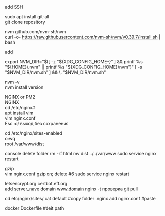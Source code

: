 add SSH  

sudo apt install git-all  
git clone repository  

nvm  github.com/nvm-sh/nvm  
curl -o- https://raw.githubusercontent.com/nvm-sh/nvm/v0.39.7/install.sh | bash  

add  

export NVM_DIR="$([ -z "${XDG_CONFIG_HOME-}" ] && printf %s "${HOME}/.nvm" || printf %s "${XDG_CONFIG_HOME}/nvm")"
[ -s "$NVM_DIR/nvm.sh" ] && \. "$NVM_DIR/nvm.sh"

nvm -v  
nvm install version  

NGINX   or  PM2  
NGINX  
cd /etc/nginx#  
apt install vim  
vim nginx.conf  
Esc :q!  выход без сохранения  

cd /etc/nginx/sites-enabled  
o:wq  
root /var/www/dist

console delete folder rm -rf html
mv dist ../../var/www
sudo service nginx restart  

gzip  
vim nginx.conf   gzip on;  delete #6
sudo service nginx restart 

letsencrypt.org certbot.eff.org  
add server_nave domain www.domain
nginx -t  проверка
git pull  

cd etc/nginx/sites/
cat default   #copy
folder .nginx add nginx.conf  #paste

docker
Dockerfile #deit path


